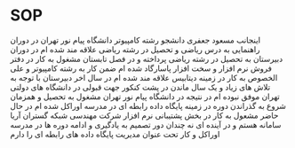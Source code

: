 # SOP
اینجانب مسعود جعفری دانشجو رشته کامپیوتر دانشگاه پیام نور تهران 
در دوران راهنمایی به درس ریاضی و تحصیل در رشته ریاضی علاقه مند شده ام 
در دوران دبیرستان به تحصیل در رشته ریاضی پرداخته و در فصل تابستان مشغول به کار در دفتر فروش نرم افزار و سخت افزار پاسارگاد شده ام 
ضمن کار به رشته کامپیوتر و علی الخصوص به کار در زمینه دیتابیس علاقه مند شده ام 
در سال اخر دبیرستان با توجه به تلاش های زیاد و یک سال ماندن در پشت کنکور جهت قبولی در دانشگاه های دولتی تهران  موفق نبوده ام
در نتیجه در دانشگاه پیام نور تهران مشغول به تحصیل و همزمان شروع به گذراندن دوره در زمینه پایگاه داده رابطه ای در مدرسه اوراکل شده ام 
در حال حاضر مشعول به کار در بخش پشتیبانی نرم افزار شرکت مهندسی شبکه گستران آریا سامانه هستم 
و در آینده ای نه چندان دور تصمیم به یادگیری و ادامه دوره ها در مدرسه اوراکل و کار تحت عنوان مدیریت پایگاه داده های رابطه ای را دارم 
